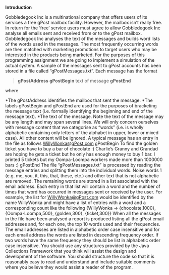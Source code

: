 
**Introduction**

Gobbledegook Inc is a multinational company that offers users of its services a free gPost mailbox facility.
However, the mailbox isn’t really free. In return for the ‘free’ service users must agree to allow Gobbledegook
Inc analyse all emails sent and received from or to the gPost mailbox.
Gobbledegook Inc analyses the text of the messages and builds word lists of the words used in the messages.
The most frequently occurring words are then matched with marketing promotions to target users who may
be interested in the products being marketed.
For the purposes of this programming assignment we are going to implement a simulation of the actual
system. A sample of the messages sent to gPost accounts has been stored in a file called
“gPostMessages.txt”. Each message has the format

>**gPostAddress** **gPostBegin** text of message **gPostEnd**

where

*The gPostAddress identifies the mailbox that sent the message.
*The labels gPostBegin and gPostEnd are used for the purposes of bracketing the message
text (i.e. formally identifying the beginning and end of the message text).
*The text of the message. Note the text of the message may be any length and may span
several lines. We will only concern ourselves with message content that we categorise as
“words” (i.e. is wholly alphabetic containing only letters of the alphabet in upper, lower or mixed
case). All other content will be ignored.
A typical message has an entry in the file as follows
WillyWonka@gPost.com gPostBegin To find the golden ticket you have to buy a bar
of chocolate :) Charlie’s Granny and Grandad are hoping he gets a ticket but he only
has enough money to buy 1 bar. I printed 5 tickets but my Oompa-Loompa workers
made more than 1000000 bars :) gPostEnd
The file “gPostMessages.txt” is processed by reading the message entries and splitting them into the individual
words. Noise words 1 (e.g. me, you, it, this, that, these, etc.) and other text that is not alphabetic are removed.
The remaining words are stored in a list associated with the email address. Each entry in that list will contain a
word and the number of times that word has occurred in messages sent or received by the user. For example,
the list for WillyWonka@gPost.com would be identified by the name WillyWonka and might have a list
of entries with a word and a corresponding count like the following
{WillyWonka -> {chocolate,1000}, {Oompa-Loompa,500}, {golden,300}, {ticket,300}}
When all the messages in the file have been analysed a report is produced listing all the gPost email addresses
and, for each one, the top 10 words used and their frequencies. The email addresses are listed in alphabetic
order case insensitive and for each email address the words are listed in descending frequency order. If two
words have the same frequency they should be list in alphabetic order case insensitive.
You should use any structures provided by the Java Collections Framework that you think will assist the design
and development of the software. You should structure the code so that it is reasonably easy to read and
understand and include suitable comments where you believe they would assist a reader of the program.
